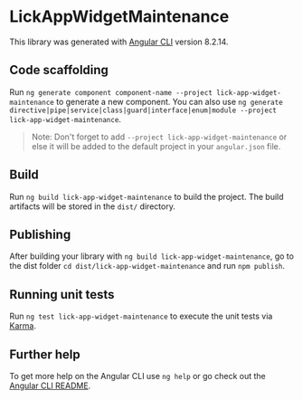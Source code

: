 # LickAppWidgetMaintenance

This library was generated with [Angular CLI](https://github.com/angular/angular-cli) version 8.2.14.

## Code scaffolding

Run `ng generate component component-name --project lick-app-widget-maintenance` to generate a new component. You can also use `ng generate directive|pipe|service|class|guard|interface|enum|module --project lick-app-widget-maintenance`.
> Note: Don't forget to add `--project lick-app-widget-maintenance` or else it will be added to the default project in your `angular.json` file. 

## Build

Run `ng build lick-app-widget-maintenance` to build the project. The build artifacts will be stored in the `dist/` directory.

## Publishing

After building your library with `ng build lick-app-widget-maintenance`, go to the dist folder `cd dist/lick-app-widget-maintenance` and run `npm publish`.

## Running unit tests

Run `ng test lick-app-widget-maintenance` to execute the unit tests via [Karma](https://karma-runner.github.io).

## Further help

To get more help on the Angular CLI use `ng help` or go check out the [Angular CLI README](https://github.com/angular/angular-cli/blob/master/README.md).
